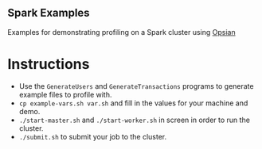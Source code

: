 Spark Examples
--------------

Examples for demonstrating profiling on a Spark cluster using [Opsian](https://www.opsian.com)

Instructions
============

 * Use the `GenerateUsers` and `GenerateTransactions` programs to generate example files to profile with.
 * `cp example-vars.sh var.sh` and fill in the values for your machine and demo.
 * `./start-master.sh` and `./start-worker.sh` in screen in order to run the cluster.
 * `./submit.sh` to submit your job to the cluster.

